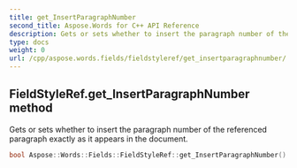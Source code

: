 ```yaml
---
title: get_InsertParagraphNumber
second_title: Aspose.Words for C++ API Reference
description: Gets or sets whether to insert the paragraph number of the referenced paragraph exactly as it appears in the document. 
type: docs
weight: 0
url: /cpp/aspose.words.fields/fieldstyleref/get_insertparagraphnumber/
---
```

## FieldStyleRef.get_InsertParagraphNumber method


Gets or sets whether to insert the paragraph number of the referenced paragraph exactly as it appears in the document.

```cpp
bool Aspose::Words::Fields::FieldStyleRef::get_InsertParagraphNumber()
```

